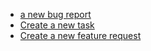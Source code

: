 - [a new bug report](/trac/ghc/trac/ghc/newticket?version=6.4.1&keywords=collections&component=libraries/base&type=bugCreate)
- [Create a new task](/trac/ghc/trac/ghc/newticket?version=6.4.1&keywords=collections&component=libraries/base&type=task)
- [Create a new feature request](/trac/ghc/trac/ghc/newticket?version=6.4.1&keywords=collections&component=libraries/base&type=feature+request)